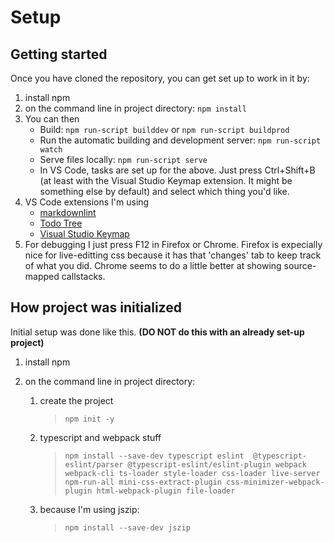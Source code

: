 # Setup

## Getting started

Once you have cloned the repository, you can get set up to work in it by:

1. install npm
2. on the command line in project directory: `npm install`
3. You can then
    - Build: `npm run-script builddev` or `npm run-script buildprod`
    - Run the automatic building and development server: `npm run-script watch`
    - Serve files locally: `npm run-script serve`
    - In VS Code, tasks are set up for the above. Just press Ctrl+Shift+B (at least with the Visual Studio Keymap extension. It might be something else by default) and select which thing you'd like.
4. VS Code extensions I'm using
    - [markdownlint](https://marketplace.visualstudio.com/items?itemName=DavidAnson.vscode-markdownlint)
    - [Todo Tree](https://marketplace.visualstudio.com/items?itemName=Gruntfuggly.todo-tree)
    - [Visual Studio Keymap](https://marketplace.visualstudio.com/items?itemName=Gruntfuggly.todo-tree)
5. For debugging I just press F12 in Firefox or Chrome. Firefox is expecially nice for live-editting css because it has that 'changes' tab to keep track of what you did. Chrome seems to do a little better at showing source-mapped callstacks.

## How project was initialized

Initial setup was done like this. **(DO NOT do this with an already set-up project)**

1. install npm
2. on the command line in project directory:

    1. create the project
        > `npm init -y`
    2. typescript and webpack stuff
        > `npm install --save-dev typescript eslint  @typescript-eslint/parser @typescript-eslint/eslint-plugin webpack webpack-cli ts-loader style-loader css-loader live-server npm-run-all mini-css-extract-plugin css-minimizer-webpack-plugin html-webpack-plugin file-loader`
    3. because I'm using jszip:
        > `npm install --save-dev jszip`
